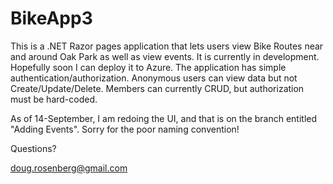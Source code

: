 # BikeApp3

This is a .NET Razor pages application that lets users view Bike Routes near and around Oak Park as well as view events. It is currently in development. Hopefully soon I can deploy it to Azure. The application has simple authentication/authorization. Anonymous users can view data but not Create/Update/Delete. Members can currently CRUD, but authorization must be hard-coded.

As of 14-September, I am redoing the UI, and that is on the branch entitled "Adding Events". Sorry for the poor naming convention!

Questions?

doug.rosenberg@gmail.com
